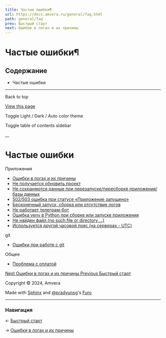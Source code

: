 ```yaml
---
title: Частые ошибки¶
url: https://docs.amvera.ru/general/faq.html
path: general/faq
prev: Быстрый старт
next: Ошибки в логах и их причины
---
```


# Частые ошибки¶

## Содержание

- Частые ошибки

---

Back to top

[ View this page ](<../_sources/general/faq.rst.txt> "View this page")

Toggle Light / Dark / Auto color theme

Toggle table of contents sidebar

__

# Частые ошибки

Приложения
* [Ошибки в логах и их причины](<FAQ/errors-in-logs.html>)
* [Не получается обновить проект](<FAQ/update.html>)
* [Не сохраняются данные при перезапуске/пересборке приложения/базы данных](<FAQ/data-saving.html>)
* [502/503 ошибка при статусе «Приложение запущено»](<FAQ/502-503-error.html>)
* [Бесконечный запуск, сборка или отсутствие логов](<FAQ/infinite-build-run.html>)
* [Не работает телеграм-бот](<FAQ/tgbot.html>)
* [Ошибка venv в Python при сборке или запуске приложения](<FAQ/enverror.html>)
* [Не найден файл (no such file or directory …)](<FAQ/not-found-file.html>)
* [Используется другой часовой пояс (на серверах - UTC)](<FAQ/UTC-time.html>)

git
* [Ошибки при работе с git](<../applications/git/freq-errors.html>)

Общее
* [Проблема с оплатой](<FAQ/payments.html>)

[ Next Ошибки в логах и их причины ](<FAQ/errors-in-logs.html>) [ Previous Быстрый старт ](<../applications/quick-start.html>)

Copyright © 2024, Amvera 

Made with [Sphinx](<https://www.sphinx-doc.org/>) and [@pradyunsg](<https://pradyunsg.me>)'s [Furo](<https://github.com/pradyunsg/furo>)


---

### Навигация

← [Быстрый старт](https://docs.amvera.ru/applications/quick-start.html)

→ [Ошибки в логах и их причины](https://docs.amvera.ru/FAQ/errors-in-logs.html)
